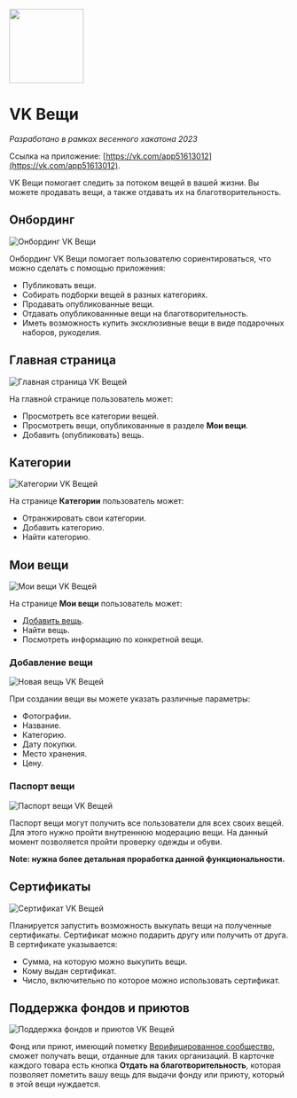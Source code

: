 [<img width="134" src="https://vk.com/images/apps/mini_apps/vk_mini_apps_logo.svg">](https://vk.com/services)

# VK Вещи

*Разработано в рамках весенного хакатона 2023*

Ссылка на приложение: [https://vk.com/app51613012](https://vk.com/app51613012).

VK Вещи помогает следить за потоком вещей в вашей жизни. Вы можете продавать вещи, а также отдавать их на благотворительность.

## Онбординг 

![Онбординг VK Вещи](/images/docs/vk-goods-onboarding.png "Онбординг VK Вещи")

Онбординг VK Вещи помогает пользователю сориентироваться, что можно сделать с помощью приложения:

* Публиковать вещи.
* Собирать подборки вещей в разных категориях.
* Продавать опубликованные вещи.
* Отдавать опубликованнные вещи на благотворительность.
* Иметь возможность купить эксклюзивные вещи в виде подарочных наборов, рукоделия.

## Главная страница

![Главная страница VK Вещей](/images/docs/vk-goods-main-page.png "Главная страница VK Вещей")

На главной странице пользователь может:

* Просмотреть все категории вещей.
* Просмотреть вещи, опубликованные в разделе **Мои вещи**.
* Добавить (опубликовать) вещь.

## Категории

![Категории VK Вещей](/images/docs/vk-goods-catalog.png "Категории VK Вещей")

На странице **Категории** пользователь может:

* Отранжировать свои категории.
* Добавить категорию.
* Найти категорию.

## Мои вещи

![Мои вещи VK Вещей](/images/docs/vk-goods.png "Мои вещи VK Вещей")

На странице **Мои вещи** пользователь может:

* [Добавить вещь](#Добавление-вещи).
* Найти вещь.
* Посмотреть информацию по конкретной вещи.

### Добавление вещи

![Новая вещь VK Вещей](/images/docs/vk-goods-create.png "Новая вещь VK Вещей")

При создании вещи вы можете указать различные параметры:

* Фотографии.
* Название.
* Категорию.
* Дату покупки.
* Место хранения.
* Цену.

### Паспорт вещи

![Паспорт вещи VK Вещей](/images/docs/vk-goods-passport.png "Паспорт вещи VK Вещей")

Паспорт вещи могут получить все пользователи для всех своих вещей. Для этого нужно пройти внутреннюю модерацию вещи. На данный момент позволяется пройти проверку одежды и обуви.

**Note: нужна более детальная проработка данной функциональности.**

## Сертификаты

![Сертификат VK Вещей](/images/docs/vk-goods-passport.png "Сертификат VK Вещей")

Планируется запустить возможность выкупать вещи на полученные сертификаты. Сертификат можно подарить другу или получить от друга. В сертификате указывается:

* Сумма, на которую можно выкупить вещи.
* Кому выдан сертификат.
* Число, включительно по которое можно использовать сертификат.

## Поддержка фондов и приютов

![Поддержка фондов и приютов VK Вещей](/images/docs/vk-goods-info.png "Поддержка фондов и приютов VK Вещей")

Фонд или приют, имеющий пометку [Верифицированное сообщество](https://vk.com/verify), сможет получать вещи, отданные для таких организаций. В карточке каждого товара есть кнопка **Отдать на благотворительность**, которая позволяет пометить вашу вещь для выдачи фонду или приюту, который в этой вещи нуждается. 
